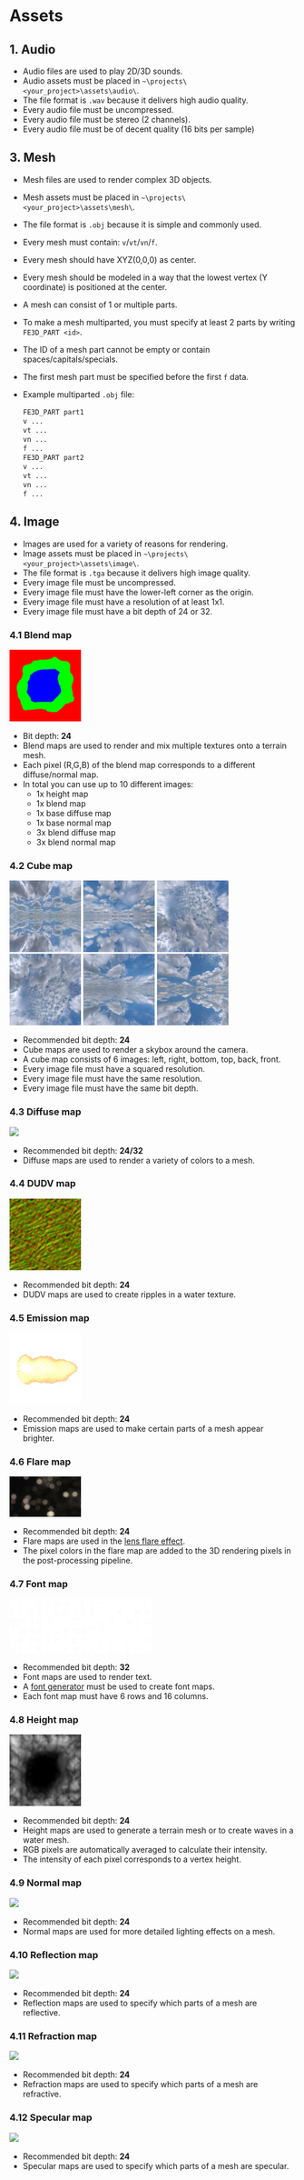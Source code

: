 # Assets

## 1. Audio

- Audio files are used to play 2D/3D sounds.
- Audio assets must be placed in `~\projects\<your_project>\assets\audio\`.
- The file format is `.wav` because it delivers high audio quality.
- Every audio file must be uncompressed.
- Every audio file must be stereo (2 channels).
- Every audio file must be of decent quality (16 bits per sample)

## 3. Mesh

- Mesh files are used to render complex 3D objects.
- Mesh assets must be placed in `~\projects\<your_project>\assets\mesh\`.
- The file format is `.obj` because it is simple and commonly used.
- Every mesh must contain: `v`/`vt`/`vn`/`f`.
- Every mesh should have XYZ(0,0,0) as center.
- Every mesh should be modeled in a way that the lowest vertex (Y coordinate) is positioned at the center.
- A mesh can consist of 1 or multiple parts.
- To make a mesh multiparted, you must specify at least 2 parts by writing `FE3D_PART <id>`.
- The ID of a mesh part cannot be empty or contain spaces/capitals/specials.
- The first mesh part must be specified before the first `f` data.
- Example multiparted `.obj` file:

  ```text
  FE3D_PART part1
  v ...
  vt ...
  vn ...
  f ...
  FE3D_PART part2
  v ...
  vt ...
  vn ...
  f ...
  ```

## 4. Image

- Images are used for a variety of reasons for rendering.
- Image assets must be placed in `~\projects\<your_project>\assets\image\`.
- The file format is `.tga` because it delivers high image quality.
- Every image file must be uncompressed.
- Every image file must have the lower-left corner as the origin.
- Every image file must have a resolution of at least 1x1.
- Every image file must have a bit depth of 24 or 32.

### 4.1 Blend map

<img src="../image/blend_map.png" width="25%"/>

- Bit depth: **24**
- Blend maps are used to render and mix multiple textures onto a terrain mesh.
- Each pixel (R,G,B) of the blend map corresponds to a different diffuse/normal map.
- In total you can use up to 10 different images:
  - 1x height map
  - 1x blend map
  - 1x base diffuse map
  - 1x base normal map
  - 3x blend diffuse map
  - 3x blend normal map

### 4.2 Cube map

<img src="../image/skybox_left.png" width="25%"/>
<img src="../image/skybox_right.png" width="25%"/>
<img src="../image/skybox_bottom.png" width="25%"/>
<img src="../image/skybox_top.png" width="25%"/>
<img src="../image/skybox_back.png" width="25%"/>
<img src="../image/skybox_front.png" width="25%"/>

- Recommended bit depth: **24**
- Cube maps are used to render a skybox around the camera.
- A cube map consists of 6 images: left, right, bottom, top, back, front.
- Every image file must have a squared resolution.
- Every image file must have the same resolution.
- Every image file must have the same bit depth.

### 4.3 Diffuse map

<img src="../image/diffuse_map.png" width="25%"/>

- Recommended bit depth: **24/32**
- Diffuse maps are used to render a variety of colors to a mesh.

### 4.4 DUDV map

<img src="../image/dudv_map.png" width="25%"/>

- Recommended bit depth: **24**
- DUDV maps are used to create ripples in a water texture.

### 4.5 Emission map

<img src="../image/emission_map.png" width="25%"/>

- Recommended bit depth: **24**
- Emission maps are used to make certain parts of a mesh appear brighter.

### 4.6 Flare map

<img src="../image/flare_map.png" width="25%"/>

- Recommended bit depth: **24**
- Flare maps are used in the [lens flare effect](GRAPHICS.md).
- The pixel colors in the flare map are added to the 3D rendering pixels in the post-processing pipeline.

### 4.7 Font map

<img src="../image/font_map.png" width="50%"/>

- Recommended bit depth: **32**
- Font maps are used to render text.
- A [font generator](http://www.codehead.co.uk/cbfg/) must be used to create font maps.
- Each font map must have 6 rows and 16 columns.

### 4.8 Height map

<img src="../image/height_map.png" width="25%"/>

- Recommended bit depth: **24**
- Height maps are used to generate a terrain mesh or to create waves in a water mesh.
- RGB pixels are automatically averaged to calculate their intensity.
- The intensity of each pixel corresponds to a vertex height.

### 4.9 Normal map

<img src="../image/normal_map.png" width="25%"/>

- Recommended bit depth: **24**
- Normal maps are used for more detailed lighting effects on a mesh.

### 4.10 Reflection map

<img src="../image/reflection_map.png" width="25%"/>

- Recommended bit depth: **24**
- Reflection maps are used to specify which parts of a mesh are reflective.

### 4.11 Refraction map

<img src="../image/refraction_map.png" width="25%"/>

- Recommended bit depth: **24**
- Refraction maps are used to specify which parts of a mesh are refractive.

### 4.12 Specular map

<img src="../image/specular_map.png" width="25%"/>

- Recommended bit depth: **24**
- Specular maps are used to specify which parts of a mesh are specular.

